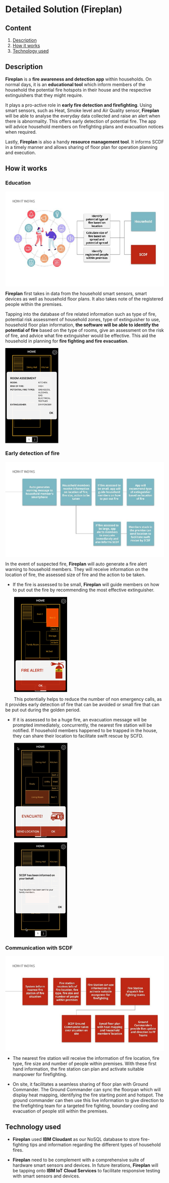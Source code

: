 # Detailed Solution (Fireplan)

## Content
1. [Description](#description)
1. [How it works](#how-it-works) 
1. [Technology used](#technology-used)

## Description
**Fireplan** is a **fire awareness and detection app** within households. On normal days, it is an **educational tool** which inform members of the household the potential fire hotspots in their house and the respective extinguishers that they might require.

It plays a pro-active role in **early fire detection and firefighting**. Using smart sensors, such as Heat, Smoke level and Air Quality sensor, **Fireplan** will be able to analyse the everyday data collected and raise an alert when there is abnormality. This offers early detection of potential fire. The app will advice household members on firefighting plans and evacuation notices when required.

Lastly, **Fireplan** is also a handy **resource management tool**. It informs SCDF in a timely manner and allows sharing of floor plan for operation planning and execution. 

## How it works
### Education

<a href="url"><img src="https://github.com/TeamLions76/TeamLions-Fireplan_SCDFXIBM/blob/master/Fireplan/Diagrams/architecture1.jpg" align="center" height="300"></a>

**Fireplan** first takes in data from the household smart sensors, smart devices as well as household floor plans. It also takes note of the registered people within the premises.

Tapping into the database of fire related information such as type of fire, potential risk assessment of household zones, type of extinguisher to use, household floor plan information, **the software will be able to identify the potential of fire** based on the type of rooms, give an assessment on the risk of fire, and advice what fire extinguisher would be effective. This aid the household in planning for **fire fighting and fire evacuation**.


<a href="url"><img src="https://github.com/TeamLions76/TeamLions-Fireplan_SCDFXIBM/blob/master/Fireplan/Screenshots/1ss.png" align="center" height="300"></a>

### Early detection of fire

<a href="url"><img src="https://github.com/TeamLions76/TeamLions-Fireplan_SCDFXIBM/blob/master/Fireplan/Diagrams/architecture2.jpg" align="center" height="300"></a>

In the event of suspected fire, **Fireplan** will auto generate a fire alert warning to household members. They will receive information on the location of fire, the assessed size of fire and the action to be taken. 

* If the fire is assessed to be small, **Fireplan** will guide members on how to put out the fire by recommending the most effective extinguisher. 

&nbsp;&nbsp;&nbsp;&nbsp;&nbsp;&nbsp;&nbsp;<a href="url"><img src="https://github.com/TeamLions76/TeamLions-Fireplan_SCDFXIBM/blob/master/Fireplan/Screenshots/2ss.png" align="center" height="300"></a>

&nbsp;&nbsp;&nbsp;&nbsp;&nbsp;&nbsp;&nbsp;This potentially helps to reduce the number of non emergency calls, as it provides early detection of fire that can be avoided or small fire that can be put out during the golden period.

* If it is assessed to be a huge fire, an evacuation message will be prompted immediately, concurrently, the nearest fire station will be notified. If household members happened to be trapped in the house, they can share their location to facilitate swift rescue by SCFD.

&nbsp;&nbsp;&nbsp;&nbsp;&nbsp;&nbsp;&nbsp;<a href="url"><img src="https://github.com/TeamLions76/TeamLions-Fireplan_SCDFXIBM/blob/master/Fireplan/Screenshots/3ss.png" align="center" height="300"></a>


&nbsp;&nbsp;&nbsp;&nbsp;&nbsp;&nbsp;&nbsp;<a href="url"><img src="https://github.com/TeamLions76/TeamLions-Fireplan_SCDFXIBM/blob/master/Fireplan/Screenshots/4ss.png" align="center" height="300"></a>

### Communication with SCDF

<a href="url"><img src="https://github.com/TeamLions76/TeamLions-Fireplan_SCDFXIBM/blob/master/Fireplan/Diagrams/architecture3.jpg" align="center" height="300"></a>

* The nearest fire station will receive the information of fire location, fire type, fire size and number of people within premises. With these first hand information, the fire station can plan and activate suitable manpower for firefighting.

* On site, it facilitates a seamless sharing of floor plan with Ground Commander. The Ground Commander can sync the floorpan which will display heat mapping, identifying the fire starting point and hotspot. The ground commander can then use this live information to give direction to the firefighting team for a targeted fire fighting, boundary cooling and evacuation of people still within the premises.

## Technology used

* **Fireplan** used **IBM Cloudant** as our NoSQL database to store fire-fighting tips and information regarding the different types of household fires.

* **Fireplan** need to be complement with a comprehensive suite of hardware smart sensors and devices. In future iterations, **Fireplan** will be tapping onto **IBM IoT Cloud Services** to facilitate responsive testing with smart sensors and devices.


